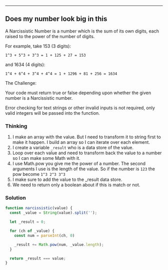
------
Does my number look big in this
------

A Narcissistic Number is a number which is the sum of its own digits, each raised to the power of the number of digits.

For example, take 153 (3 digits):
```
1^3 + 5^3 + 3^3 = 1 + 125 + 27 = 153
```
and 1634 (4 digits):
```
1^4 + 6^4 + 3^4 + 4^4 = 1 + 1296 + 81 + 256 = 1634
```
The Challenge:

Your code must return true or false depending upon whether the given number is a Narcissistic number.

Error checking for text strings or other invalid inputs is not required, only valid integers will be passed into the function.

### Thinking

1. I make an array with the value. But I need to transform it to string first to make it happen. I build an array so I can iterate over each element.
2. I create a variable `_result` who is a data store of the value.
3. Loop over each value and need to transform back the value to a number so I can make some Math with it.
4. I use Math.pow you give me the power of a number. The second arguments I use is the length of the value. So if the number is `123` the pow become `1^3 2^3 3^3`
5. I make sure to add the value to the _result data store.
6. We need to return only a boolean about if this is match or not.

### Solution

```js
function narcissistic(value) {
  const _value = String(value).split('');

  let _result = 0;

  for (ch of _value) {
    const num = parseInt(ch, 0)

    _result += Math.pow(num, _value.length);
  }

  return _result === value;
}
```
